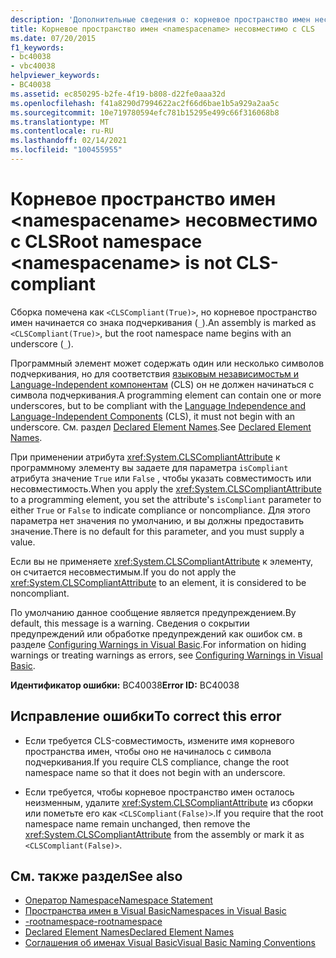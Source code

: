 ```yaml
---
description: 'Дополнительные сведения о: корневое пространство имен несовместимо <namespacename> с CLS'
title: Корневое пространство имен <namespacename> несовместимо с CLS
ms.date: 07/20/2015
f1_keywords:
- bc40038
- vbc40038
helpviewer_keywords:
- BC40038
ms.assetid: ec850295-b2fe-4f19-b808-d22fe0aaa32d
ms.openlocfilehash: f41a8290d7994622ac2f66d6bae1b5a929a2aa5c
ms.sourcegitcommit: 10e719780594efc781b15295e499c66f316068b8
ms.translationtype: MT
ms.contentlocale: ru-RU
ms.lasthandoff: 02/14/2021
ms.locfileid: "100455955"
---
```

# <a name="root-namespace-namespacename-is-not-cls-compliant"></a><span data-ttu-id="22f39-103">Корневое пространство имен \<namespacename> несовместимо с CLS</span><span class="sxs-lookup"><span data-stu-id="22f39-103">Root namespace \<namespacename> is not CLS-compliant</span></span>

<span data-ttu-id="22f39-104">Сборка помечена как `<CLSCompliant(True)>`, но корневое пространство имен начинается со знака подчеркивания (`_`).</span><span class="sxs-lookup"><span data-stu-id="22f39-104">An assembly is marked as `<CLSCompliant(True)>`, but the root namespace name begins with an underscore (`_`).</span></span>  
  
 <span data-ttu-id="22f39-105">Программный элемент может содержать один или несколько символов подчеркивания, но для соответствия [языковым независимостьм и Language-Independent компонентам](../../standard/language-independence-and-language-independent-components.md) (CLS) он не должен начинаться с символа подчеркивания.</span><span class="sxs-lookup"><span data-stu-id="22f39-105">A programming element can contain one or more underscores, but to be compliant with the [Language Independence and Language-Independent Components](../../standard/language-independence-and-language-independent-components.md) (CLS), it must not begin with an underscore.</span></span> <span data-ttu-id="22f39-106">См. раздел [Declared Element Names](../programming-guide/language-features/declared-elements/declared-element-names.md).</span><span class="sxs-lookup"><span data-stu-id="22f39-106">See [Declared Element Names](../programming-guide/language-features/declared-elements/declared-element-names.md).</span></span>  
  
 <span data-ttu-id="22f39-107">При применении атрибута <xref:System.CLSCompliantAttribute> к программному элементу вы задаете для параметра `isCompliant` атрибута значение `True` или `False` , чтобы указать совместимость или несовместимость.</span><span class="sxs-lookup"><span data-stu-id="22f39-107">When you apply the <xref:System.CLSCompliantAttribute> to a programming element, you set the attribute's `isCompliant` parameter to either `True` or `False` to indicate compliance or noncompliance.</span></span> <span data-ttu-id="22f39-108">Для этого параметра нет значения по умолчанию, и вы должны предоставить значение.</span><span class="sxs-lookup"><span data-stu-id="22f39-108">There is no default for this parameter, and you must supply a value.</span></span>  
  
 <span data-ttu-id="22f39-109">Если вы не применяете <xref:System.CLSCompliantAttribute> к элементу, он считается несовместимым.</span><span class="sxs-lookup"><span data-stu-id="22f39-109">If you do not apply the <xref:System.CLSCompliantAttribute> to an element, it is considered to be noncompliant.</span></span>  
  
 <span data-ttu-id="22f39-110">По умолчанию данное сообщение является предупреждением.</span><span class="sxs-lookup"><span data-stu-id="22f39-110">By default, this message is a warning.</span></span> <span data-ttu-id="22f39-111">Сведения о сокрытии предупреждений или обработке предупреждений как ошибок см. в разделе [Configuring Warnings in Visual Basic](/visualstudio/ide/configuring-warnings-in-visual-basic).</span><span class="sxs-lookup"><span data-stu-id="22f39-111">For information on hiding warnings or treating warnings as errors, see [Configuring Warnings in Visual Basic](/visualstudio/ide/configuring-warnings-in-visual-basic).</span></span>  
  
 <span data-ttu-id="22f39-112">**Идентификатор ошибки:** BC40038</span><span class="sxs-lookup"><span data-stu-id="22f39-112">**Error ID:** BC40038</span></span>  
  
## <a name="to-correct-this-error"></a><span data-ttu-id="22f39-113">Исправление ошибки</span><span class="sxs-lookup"><span data-stu-id="22f39-113">To correct this error</span></span>  
  
- <span data-ttu-id="22f39-114">Если требуется CLS-совместимость, измените имя корневого пространства имен, чтобы оно не начиналось с символа подчеркивания.</span><span class="sxs-lookup"><span data-stu-id="22f39-114">If you require CLS compliance, change the root namespace name so that it does not begin with an underscore.</span></span>  
  
- <span data-ttu-id="22f39-115">Если требуется, чтобы корневое пространство имен осталось неизменным, удалите <xref:System.CLSCompliantAttribute> из сборки или пометьте его как `<CLSCompliant(False)>`.</span><span class="sxs-lookup"><span data-stu-id="22f39-115">If you require that the root namespace name remain unchanged, then remove the <xref:System.CLSCompliantAttribute> from the assembly or mark it as `<CLSCompliant(False)>`.</span></span>  
  
## <a name="see-also"></a><span data-ttu-id="22f39-116">См. также раздел</span><span class="sxs-lookup"><span data-stu-id="22f39-116">See also</span></span>

- [<span data-ttu-id="22f39-117">Оператор Namespace</span><span class="sxs-lookup"><span data-stu-id="22f39-117">Namespace Statement</span></span>](../language-reference/statements/namespace-statement.md)
- [<span data-ttu-id="22f39-118">Пространства имен в Visual Basic</span><span class="sxs-lookup"><span data-stu-id="22f39-118">Namespaces in Visual Basic</span></span>](../programming-guide/program-structure/namespaces.md)
- [<span data-ttu-id="22f39-119">-rootnamespace</span><span class="sxs-lookup"><span data-stu-id="22f39-119">-rootnamespace</span></span>](../reference/command-line-compiler/rootnamespace.md)
- [<span data-ttu-id="22f39-120">Declared Element Names</span><span class="sxs-lookup"><span data-stu-id="22f39-120">Declared Element Names</span></span>](../programming-guide/language-features/declared-elements/declared-element-names.md)
- [<span data-ttu-id="22f39-121">Соглашения об именах Visual Basic</span><span class="sxs-lookup"><span data-stu-id="22f39-121">Visual Basic Naming Conventions</span></span>](../programming-guide/program-structure/naming-conventions.md)
